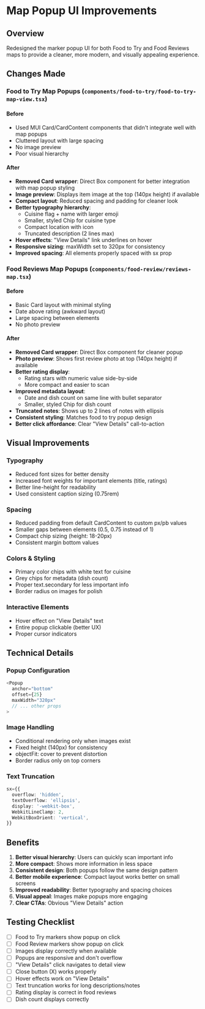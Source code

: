 # Map Popup UI Improvements

## Overview
Redesigned the marker popup UI for both Food to Try and Food Reviews maps to provide a cleaner, more modern, and visually appealing experience.

## Changes Made

### Food to Try Map Popups (`components/food-to-try/food-to-try-map-view.tsx`)

#### Before
- Used MUI Card/CardContent components that didn't integrate well with map popups
- Cluttered layout with large spacing
- No image preview
- Poor visual hierarchy

#### After
- **Removed Card wrapper**: Direct Box component for better integration with map popup styling
- **Image preview**: Displays item image at the top (140px height) if available
- **Compact layout**: Reduced spacing and padding for cleaner look
- **Better typography hierarchy**:
  - Cuisine flag + name with larger emoji
  - Smaller, styled Chip for cuisine type
  - Compact location with icon
  - Truncated description (2 lines max)
- **Hover effects**: "View Details" link underlines on hover
- **Responsive sizing**: maxWidth set to 320px for consistency
- **Improved spacing**: All elements properly spaced with sx prop

### Food Reviews Map Popups (`components/food-review/reviews-map.tsx`)

#### Before
- Basic Card layout with minimal styling
- Date above rating (awkward layout)
- Large spacing between elements
- No photo preview

#### After
- **Removed Card wrapper**: Direct Box component for cleaner popup
- **Photo preview**: Shows first review photo at top (140px height) if available
- **Better rating display**:
  - Rating stars with numeric value side-by-side
  - More compact and easier to scan
- **Improved metadata layout**:
  - Date and dish count on same line with bullet separator
  - Smaller, styled Chip for dish count
- **Truncated notes**: Shows up to 2 lines of notes with ellipsis
- **Consistent styling**: Matches food to try popup design
- **Better click affordance**: Clear "View Details" call-to-action

## Visual Improvements

### Typography
- Reduced font sizes for better density
- Increased font weights for important elements (title, ratings)
- Better line-height for readability
- Used consistent caption sizing (0.75rem)

### Spacing
- Reduced padding from default CardContent to custom px/pb values
- Smaller gaps between elements (0.5, 0.75 instead of 1)
- Compact chip sizing (height: 18-20px)
- Consistent margin bottom values

### Colors & Styling
- Primary color chips with white text for cuisine
- Grey chips for metadata (dish count)
- Proper text.secondary for less important info
- Border radius on images for polish

### Interactive Elements
- Hover effect on "View Details" text
- Entire popup clickable (better UX)
- Proper cursor indicators

## Technical Details

### Popup Configuration
```typescript
<Popup
  anchor="bottom"
  offset={25}
  maxWidth="320px"
  // ... other props
>
```

### Image Handling
- Conditional rendering only when images exist
- Fixed height (140px) for consistency
- objectFit: cover to prevent distortion
- Border radius only on top corners

### Text Truncation
```typescript
sx={{
  overflow: 'hidden',
  textOverflow: 'ellipsis',
  display: '-webkit-box',
  WebkitLineClamp: 2,
  WebkitBoxOrient: 'vertical',
}}
```

## Benefits

1. **Better visual hierarchy**: Users can quickly scan important info
2. **More compact**: Shows more information in less space
3. **Consistent design**: Both popups follow the same design pattern
4. **Better mobile experience**: Compact layout works better on small screens
5. **Improved readability**: Better typography and spacing choices
6. **Visual appeal**: Images make popups more engaging
7. **Clear CTAs**: Obvious "View Details" action

## Testing Checklist

- [ ] Food to Try markers show popup on click
- [ ] Food Review markers show popup on click
- [ ] Images display correctly when available
- [ ] Popups are responsive and don't overflow
- [ ] "View Details" click navigates to detail view
- [ ] Close button (X) works properly
- [ ] Hover effects work on "View Details"
- [ ] Text truncation works for long descriptions/notes
- [ ] Rating display is correct in food reviews
- [ ] Dish count displays correctly
